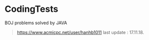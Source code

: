 # CodingTests

BOJ problems solved by JAVA


> https://www.acmicpc.net/user/hanhb1011
> last update : 17.11.18.